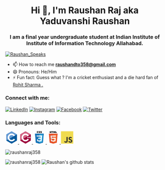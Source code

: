 <h1 align="center">Hi 👋, I'm Raushan Raj aka Yaduvanshi Raushan</h1>
<h3 align="center">I am a final year undergraduate student at Indian Institute of Institute of Information Technology Allahabad. </h3>

<p align="left"> <a href="https://twitter.com/Raushan_Speaks" target="blank"><img src="https://img.shields.io/twitter/follow/Raushan_Speaks?logo=twitter&style=for-the-badge" alt="Raushan_Speaks" /></a> </p>


- 📫 How to reach me **raushandto358@gmail.com**
- 😄 Pronouns: He/Him
- ⚡ Fun fact: Guess what ? I'm a cricket enthusiast and a die hard fan of <a href = "https://en.wikipedia.org/wiki/Rohit_Sharma"> Rohit Sharma . </a>


<h3 align="left">Connect with me:</h3>
<p align="left">
<a href="https://www.linkedin.com/in/iamraushan" target="blank"><img align="center" src="https://cdn.jsdelivr.net/npm/simple-icons@3.0.1/icons/linkedin.svg" alt="LinkedIn" height="30" width="40" /></a>
<a href="https://www.instagram.com/raushanspeaks" target="blank"><img align="center" src="https://cdn.jsdelivr.net/npm/simple-icons@3.0.1/icons/instagram.svg" alt="Instagram" height="30" width="40" /></a>
<a href="https://www.facebook.com/raushaniiita" target="blank"><img align="center" src="https://cdn.jsdelivr.net/npm/simple-icons@3.0.1/icons/facebook.svg" alt="Facebook" height="30" width="40" /></a>
<a href="https://www.twitter.com/Raushan_Speaks" target="blank"><img align="center" src="https://cdn.jsdelivr.net/npm/simple-icons@3.0.1/icons/twitter.svg" alt="Twitter" height="30" width="40" /></a>
</p>


<h3 align="left">Languages and Tools:</h3>
 <a href="https://www.cprogramming.com/" target="_blank"> <img src="https://raw.githubusercontent.com/devicons/devicon/master/icons/c/c-original.svg" alt="c" width="40" height="40"/> </a> <a href="https://www.w3schools.com/cpp/" target="_blank"> <img src="https://raw.githubusercontent.com/devicons/devicon/master/icons/cplusplus/cplusplus-original.svg" alt="cplusplus" width="40" height="40"/> </a> <a href="https://www.w3schools.com/css/" target="_blank"> <img src="https://raw.githubusercontent.com/devicons/devicon/master/icons/css3/css3-original-wordmark.svg" alt="css3" width="40" height="40"/> </a> <a href="https://www.w3.org/html/" target="_blank"> <img src="https://raw.githubusercontent.com/devicons/devicon/master/icons/html5/html5-original-wordmark.svg" alt="html5" width="40" height="40"/> </a> <a href="https://developer.mozilla.org/en-US/docs/Web/JavaScript" target="_blank"> <img src="https://raw.githubusercontent.com/devicons/devicon/master/icons/javascript/javascript-original.svg" alt="javascript" width="40" height="40"/></a> 

<p><img align="center" src="https://github-readme-stats.vercel.app/api/top-langs?username=raushanraj358&show_icons=true&locale=en&layout=compact" alt="raushanraj358" /></p>

<img src="https://camo.githubusercontent.com/fbdc8afd6e5f179e34053b588ee6d7b7784466641eeb97d757212d01659fd171/68747470733a2f2f6b6f6d617265762e636f6d2f67687076632f3f757365726e616d653d7275686972616e69303131266c6162656c3d50726f66696c65253230766965777326636f6c6f723d306537356236267374796c653d666c6174" alt="raushanraj358" data-canonical-src="https://komarev.com/ghpvc/?username=raushanraj358&amp;label=Profile%20views&amp;color=0e75b6&amp;style=flat" style="max-width: 100%;">

<img src="https://camo.githubusercontent.com/383358af3049f793391f34376a5fbd12205da4394f3af9ef8010cf84113c437a/68747470733a2f2f6769746875622d726561646d652d73746174732e76657263656c2e6170702f6170693f757365726e616d653d7275686972616e6930313126636f756e745f707269766174653d74727565267468656d653d746f6b796f6e6967687426686964653d636f6e74726962732c707273" alt="Raushan's github stats" data-canonical-src="https://github-readme-stats.vercel.app/api?username=raushanraj358&amp;count_private=true&amp;theme=tokyonight&amp;hide=contribs,prs" style="max-width: 100%;">
